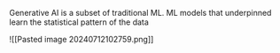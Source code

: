Generative AI is a subset of traditional ML. ML models that underpinned  learn the statistical pattern of the data 

![[Pasted image 20240712102759.png]]